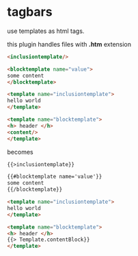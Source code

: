 # tagbars
use templates as html tags.

this plugin handles files with **.htm** extension

```html
<inclusiontemplate/>

<blocktemplate name="value">
some content
</blocktemplate>

<template name="inclusiontemplate">
hello world
</template>

<template name="blocktemplate">
<h> header </h>
<content/>
</template>
```
becomes

```html
{{>inclusiontemplate}}

{{#blocktemplate name='value'}}
some content
{{/blocktemplate}}

<template name="inclusiontemplate">
hello world
</template>

<template name="blocktemplate">
<h> header </h>
{{> Template.contentBlock}}
</template>
```

